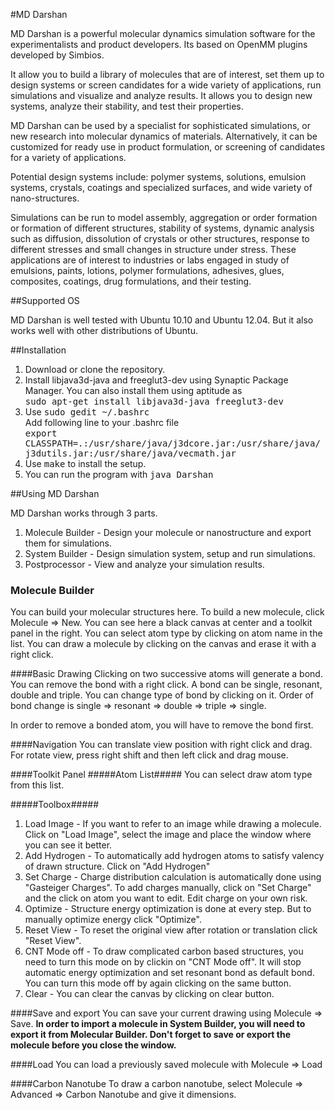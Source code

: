 #MD Darshan

MD Darshan is a powerful molecular dynamics simulation software for the experimentalists and product developers. Its based on OpenMM plugins developed by Simbios.

It allow you to build a library of molecules that are of interest, set them up to design systems or screen candidates for a wide variety of applications, run simulations and visualize and analyze results.  It allows you to design new systems, analyze their stability, and test their properties.

MD Darshan can be used by a specialist for sophisticated simulations, or new research into molecular dynamics of materials. Alternatively, it can be customized for ready use in product formulation, or screening of candidates for a variety of applications.

Potential design systems include: polymer systems, solutions, emulsion systems, crystals, coatings and specialized surfaces, and wide variety of nano-structures.

Simulations can be run to model assembly, aggregation or order formation or formation of different structures, stability of systems, dynamic analysis such as diffusion, dissolution of crystals or other structures, response to different stresses and small changes in structure under stress.  These applications are of interest to industries or labs engaged in study of emulsions, paints, lotions, polymer formulations, adhesives, glues, composites, coatings, drug formulations, and their testing. 

##Supported OS

MD Darshan is well tested with Ubuntu 10.10 and Ubuntu 12.04. But it also works well with other distributions of Ubuntu.

##Installation

1. Download or clone the repository.
2. Install libjava3d-java and freeglut3-dev using Synaptic Package Manager. You can also install them using aptitude as <br /><tt>sudo apt-get install libjava3d-java freeglut3-dev</tt><br />
3. Use <tt>sudo gedit ~/.bashrc</tt><br />Add following line to your .bashrc file<br /><tt>export CLASSPATH=.:/usr/share/java/j3dcore.jar:/usr/share/java/j3dutils.jar:/usr/share/java/vecmath.jar</tt><br />
4. Use <tt>make</tt> to install the setup.
5. You can run the program with <tt>java Darshan</tt>

##Using MD Darshan

MD Darshan works through 3 parts.

1. Molecule Builder - Design your molecule or nanostructure and export them for simulations.
2. System Builder - Design simulation system, setup and run simulations.
3. Postprocessor - View and analyze your simulation results.

### Molecule Builder

You can build your molecular structures here. To build a new molecule, click Molecule => New.
You can see here a black canvas at center and a toolkit panel in the right. You can select atom type by clicking on atom name in the list.
You can draw a molecule by clicking on the canvas and erase it with a right click.

####Basic Drawing
Clicking on two successive atoms will generate a bond. You can remove the bond with a right click.
A bond can be single, resonant, double and triple. You can change type of bond by clicking on it. 
Order of bond change is single => resonant => double => triple => single.

In order to remove a bonded atom, you will have to remove the bond first.

####Navigation
You can translate view position with right click and drag. For rotate view, press right shift and then left click and drag mouse.

####Toolkit Panel
#####Atom List#####
You can select draw atom type from this list. 

#####Toolbox#####

1. Load Image - If you want to refer to an image while drawing a molecule. Click on "Load Image", select the image and place the window where you can see it better.
2. Add Hydrogen - To automatically add hydrogen atoms to satisfy valency of drawn structure. Click on "Add Hydrogen"
3. Set Charge - Charge distribution calculation is automatically done using "Gasteiger Charges". To add charges manually, click on "Set Charge" and the click on atom you want to edit. Edit charge on your own risk.
4. Optimize - Structure energy optimization is done at every step. But to manually optimize energy click "Optimize".
5. Reset View - To reset the original view after rotation or translation click "Reset View".
6. CNT Mode off - To draw complicated carbon based structures, you need to turn this mode on by clickin on "CNT Mode off". It will stop automatic energy optimization and set resonant bond as default bond. You can turn this mode off by again clicking on the same button.
7. Clear - You can clear the canvas by clicking on clear button.

####Save and export
You can save your current drawing using Molecule => Save. <b>In order to import a molecule in System Builder, you will need to export it from Molecular Builder. Don't forget to save or export the molecule before you close the window.</b>

####Load
You can load a previously saved molecule with Molecule => Load

####Carbon Nanotube
To draw a carbon nanotube, select Molecule => Advanced => Carbon Nanotube and give it dimensions.


